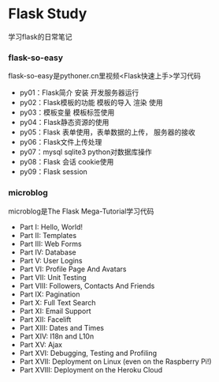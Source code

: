 Flask Study
===========
学习flask的日常笔记

### flask-so-easy

flask-so-easy是pythoner.cn里视频<Flask快速上手>学习代码
* py01：Flask简介 安装 开发服务器运行
* py02：Flask模板的功能 模板的导入 渲染 使用
* py03：模板变量 模板标签使用
* py04：Flask静态资源的使用
* py05：Flask 表单使用，表单数据的上传， 服务器的接收
* py06：Flask文件上传处理
* py07：mysql sqlite3 python对数据库操作
* py08：Flask 会话 cookie使用
* py09：Flask session

### microblog

microblog是The Flask Mega-Tutorial学习代码
* Part I: Hello, World!
* Part II: Templates
* Part III: Web Forms
* Part IV: Database
* Part V: User Logins
* Part VI: Profile Page And Avatars
* Part VII: Unit Testing
* Part VIII: Followers, Contacts And Friends
* Part IX: Pagination
* Part X: Full Text Search
* Part XI: Email Support
* Part XII: Facelift
* Part XIII: Dates and Times
* Part XIV: I18n and L10n
* Part XV: Ajax
* Part XVI: Debugging, Testing and Profiling
* Part XVII: Deployment on Linux (even on the Raspberry Pi!)
* Part XVIII: Deployment on the Heroku Cloud
